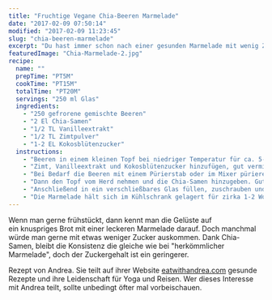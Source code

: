 ```yaml
---
title: "Fruchtige Vegane Chia-Beeren Marmelade"
date: "2017-02-09 07:50:14"
modified: "2017-02-09 11:23:45"
slug: "chia-beeren-marmelade"
excerpt: "Du hast immer schon nach einer gesunden Marmelade mit wenig Zuckerzusatz gesucht? Dann ist Deine Suche hiermit vorbei!"
featuredImage: "Chia-Marmelade-2.jpg"
recipe:
  name: ""
  prepTime: "PT5M"
  cookTime: "PT15M"
  totalTime: "PT20M"
  servings: "250 ml Glas"
  ingredients:
    - "250 gefrorene gemischte Beeren"
    - "2 El Chia-Samen"
    - "1/2 TL Vanilleextrakt"
    - "1/2 TL Zimtpulver"
    - "1-2 EL Kokosblütenzucker"
  instructions:
    - "Beeren in einem kleinen Topf bei niedriger Temperatur für ca. 5-10 Minuten aufkochen. Öfters umrühren."
    - "Zimt, Vanilleextrakt und Kokosblütenzucker hinzufügen, gut vermischen bis sich der Zucker völlig aufgelöst hat. Für weitere 5 Minuten köcheln lassen."
    - "Bei Bedarf die Beeren mit einem Pürierstab oder im Mixer pürieren. Ansonsten nur mit einer Gabel zerdrücken, wer Stückchen in der Marmelade haben möchte."
    - "Dann den Topf vom Herd nehmen und die Chia-Samen hinzugeben. Gut verrühren und kurz für weitere 5 Minuten stehen lassen, damit die Samen aufquellen können."
    - "Anschließend in ein verschließbares Glas füllen, zuschrauben und abkühlen lassen."
    - "Die Marmelade hält sich im Kühlschrank gelagert für zirka 1-2 Wochen."
---
```


Wenn man gerne frühstückt, dann kennt man die Gelüste auf ein knuspriges Brot mit einer leckeren Marmelade darauf. Doch manchmal würde man gerne mit etwas weniger Zucker auskommen. Dank Chia-Samen, bleibt die Konsistenz die gleiche wie bei "herkömmlicher Marmelade", doch der Zuckergehalt ist ein geringerer.

Rezept von Andrea. Sie teilt auf ihrer Website [eatwithandrea.com](http://www.eatwithandrea.com/) gesunde Rezepte und ihre Leidenschaft für Yoga und Reisen. Wer dieses Interesse mit Andrea teilt, sollte unbedingt öfter mal vorbeischauen.